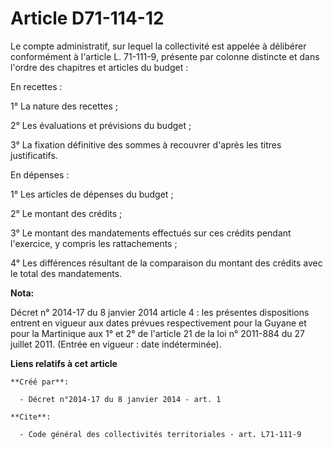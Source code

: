 # Article D71-114-12

Le compte administratif, sur lequel la collectivité est appelée à délibérer conformément à l'article L. 71-111-9, présente
par colonne distincte et dans l'ordre des chapitres et articles du budget : 

En recettes : 

1° La nature des recettes ; 

2° Les évaluations et prévisions du budget ; 

3° La fixation définitive des sommes à recouvrer d'après les titres justificatifs. 

En dépenses : 

1° Les articles de dépenses du budget ; 

2° Le montant des crédits ; 

3° Le montant des mandatements effectués sur ces crédits pendant l'exercice, y compris les rattachements ; 

4° Les différences résultant de la comparaison du montant des crédits avec le total des mandatements.

**Nota:**

Décret n° 2014-17 du 8 janvier 2014 article 4 : les présentes dispositions entrent en vigueur aux dates prévues
respectivement pour la Guyane et pour la Martinique aux 1° et 2° de l'article 21 de la loi n° 2011-884 du 27 juillet 2011.
(Entrée en vigueur : date indéterminée).

**Liens relatifs à cet article**

	**Créé par**:

	  - Décret n°2014-17 du 8 janvier 2014 - art. 1

	**Cite**:

	  - Code général des collectivités territoriales - art. L71-111-9
